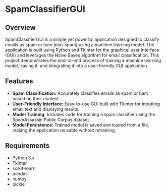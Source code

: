 # SpamClassifierGUI




## Overview

SpamClassifierGUI is a simple yet powerful application designed to classify emails as spam or ham (non-spam) using a machine learning model. The application is built using Python and Tkinter for the graphical user interface (GUI) and leverages the Naive Bayes algorithm for email classification. This project demonstrates the end-to-end process of training a machine learning model, saving it, and integrating it into a user-friendly GUI application.

## Features

- **Spam Classification:** Accurately classifies emails as spam or ham based on their content.
- **User-Friendly Interface:** Easy-to-use GUI built with Tkinter for inputting email text and displaying results.
- **Model Training:** Includes code for training a spam classifier using the SpamAssassin Public Corpus dataset.
- **Model Persistence:** Trained model is saved and loaded from a file, making the application reusable without retraining.

## Requirements

- Python 3.x
- Tkinter
- scikit-learn
- pandas
- numpy
- pickle

